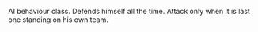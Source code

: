 AI behaviour class. Defends himself all the time. Attack only when it is last one standing on his own team.